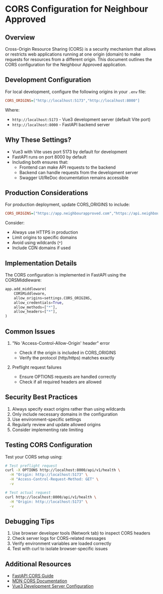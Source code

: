 # CORS Configuration for Neighbour Approved

## Overview

Cross-Origin Resource Sharing (CORS) is a security mechanism that allows or restricts web applications running at one origin (domain) to make requests for resources from a different origin. This document outlines the CORS configuration for the Neighbour Approved application.

## Development Configuration

For local development, configure the following origins in your `.env` file:

```ini
CORS_ORIGINS=["http://localhost:5173","http://localhost:8000"]
```

Where:
- `http://localhost:5173` - Vue3 development server (default Vite port)
- `http://localhost:8000` - FastAPI backend server

## Why These Settings?

- Vue3 with Vite uses port 5173 by default for development
- FastAPI runs on port 8000 by default
- Including both ensures that:
  - Frontend can make API requests to the backend
  - Backend can handle requests from the development server
  - Swagger UI/ReDoc documentation remains accessible

## Production Considerations

For production deployment, update CORS_ORIGINS to include:

```ini
CORS_ORIGINS=["https://app.neighbourapproved.com","https://api.neighbourapproved.com"]
```

Consider:
- Always use HTTPS in production
- Limit origins to specific domains
- Avoid using wildcards (`*`)
- Include CDN domains if used

## Implementation Details

The CORS configuration is implemented in FastAPI using the CORSMiddleware:

```python
app.add_middleware(
    CORSMiddleware,
    allow_origins=settings.CORS_ORIGINS,
    allow_credentials=True,
    allow_methods=["*"],
    allow_headers=["*"],
)
```

## Common Issues

1. "No 'Access-Control-Allow-Origin' header" error
   - Check if the origin is included in CORS_ORIGINS
   - Verify the protocol (http/https) matches exactly

2. Preflight request failures
   - Ensure OPTIONS requests are handled correctly
   - Check if all required headers are allowed

## Security Best Practices

1. Always specify exact origins rather than using wildcards
2. Only include necessary domains in the configuration
3. Use environment-specific settings
4. Regularly review and update allowed origins
5. Consider implementing rate limiting

## Testing CORS Configuration

Test your CORS setup using:

```bash
# Test preflight request
curl -X OPTIONS http://localhost:8000/api/v1/health \
  -H "Origin: http://localhost:5173" \
  -H "Access-Control-Request-Method: GET" \
  -v

# Test actual request
curl http://localhost:8000/api/v1/health \
  -H "Origin: http://localhost:5173" \
  -v
```

## Debugging Tips

1. Use browser developer tools (Network tab) to inspect CORS headers
2. Check server logs for CORS-related messages
3. Verify environment variables are loaded correctly
4. Test with curl to isolate browser-specific issues

## Additional Resources

- [FastAPI CORS Guide](https://fastapi.tiangolo.com/tutorial/cors/)
- [MDN CORS Documentation](https://developer.mozilla.org/en-US/docs/Web/HTTP/CORS)
- [Vue3 Development Server Configuration](https://vitejs.dev/config/server-options.html)
